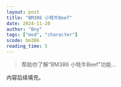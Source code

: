 ```yaml
---
layout: post
title: "BM386 小牦牛Beef"
date: 2024-11-20
author: "Bny"
tags: ["mod", "character"]
scode: bm386
reading_time: 5
---
```


> 帮助你了解“BM386 小牦牛Beef”功能...

内容后续填充。

